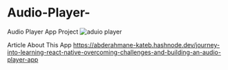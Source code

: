 # Audio-Player-
Audio Player App Project
![aduio player](https://github.com/daha40/Audio-Player/assets/64675525/0bfc2198-0555-4d14-9d4e-b5c1f92f26c5)

Article About This App
https://abderahmane-kateb.hashnode.dev/journey-into-learning-react-native-overcoming-challenges-and-building-an-audio-player-app

